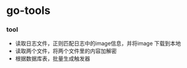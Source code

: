 # go-tools

### tool
 - 读取日志文件，正则匹配日志中的image信息，并将image 下载到本地
 - 读取两个文件，将两个文件里的内容加解密
 - 根据数据库表，批量生成触发器